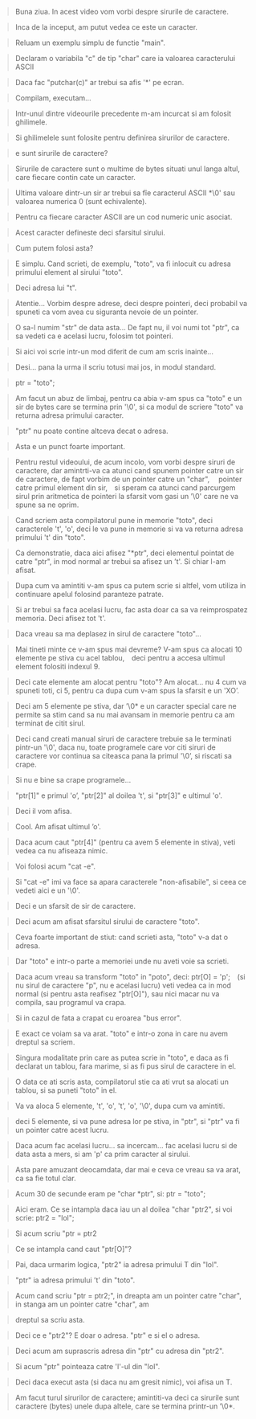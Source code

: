 > Buna ziua. In acest video vom vorbi despre sirurile de caractere. 

> Inca de la inceput, am putut vedea ce este un caracter. 

> Reluam un exemplu simplu de functie "main". 

> Declaram o variabila "c" de tip "char" care ia valoarea caracterului ASCII 

> Daca fac "putchar(c)" ar trebui sa afis '*' pe ecran. 

> Compilam, executam... 

> Intr-unul dintre videourile precedente m-am incurcat si am folosit ghilimele. 

> Si ghilimelele sunt folosite pentru definirea sirurilor de caractere. 

> e sunt sirurile de caractere? 

> Sirurile de caractere sunt o multime de bytes situati unul langa altul, care fiecare contin cate un caracter. 

> Ultima valoare dintr-un sir ar trebui sa fîe caracterul ASCII *\0' sau valoarea numerica 0 (sunt echivalente). 

> Pentru ca fiecare caracter ASCII are un cod numeric unic asociat. 

> Acest caracter defineste deci sfarsitul sirului. 

> Cum putem folosi asta? 

> E simplu. Cand scrieti, de exemplu, "toto", va fi inlocuit cu adresa primului element al sirului "toto". 

> Deci adresa lui "t". 

> Atentie... Vorbim despre adrese, deci despre pointeri, deci probabil va spuneti ca vom avea cu siguranta nevoie de un pointer. 

> O sa-l numim "str" de data asta... De fapt nu, il voi numi tot "ptr", ca sa vedeti ca e acelasi lucru, folosim tot pointeri. 

> Si aici voi scrie intr-un mod diferit de cum am scris inainte... 

> Desi... pana la urma il scriu totusi mai jos, in modul standard. 

> ptr = "toto"; 

> Am facut un abuz de limbaj, pentru ca abia v-am spus ca "toto" e un sir de bytes care se termina prin '\0', si ca modul de scriere "toto" va returna adresa primului caracter. 

> "ptr" nu poate contine altceva decat o adresa. 

> Asta e un punct foarte important. 

> Pentru restul videoului, de acum incolo, vom vorbi despre siruri de caractere, dar amintrti-va ca atunci cand spunem pointer catre un sir de caractere, de fapt vorbim de un pointer catre un "char",  pointer catre primul element din sir, si speram ca atunci cand parcurgem sirul prin aritmetica de pointeri la sfarsit vom gasi un ’\0' care ne va spune sa ne oprim. 

> Cand scriem asta compilatorul pune in memorie "toto", deci caracterele 't', 'o', deci le va pune in memorie si va va returna adresa primului 't' din "toto". 

> Ca demonstratie, daca aici afisez "*ptr", deci elementul pointat de catre "ptr", in mod normal ar trebui sa afisez un ’t'. Si chiar l-am afisat. 

> Dupa cum va amintiti v-am spus ca putem scrie si altfel, vom utiliza in continuare apelul folosind paranteze patrate. 

> Si ar trebui sa faca acelasi lucru, fac asta doar ca sa va reimprospatez memoria. Deci afisez tot 't'. 

> Daca vreau sa ma deplasez in sirul de caractere "toto"... 

> Mai tineti minte ce v-am spus mai devreme? V-am spus ca alocati 10 elemente pe stiva cu acel tablou, deci pentru a accesa ultimul element folositi indexul 9. 

> Deci cate elemente am alocat pentru "toto"? Am alocat... nu 4 cum va spuneti toti, ci 5, pentru ca dupa cum v-am spus la sfarsit e un 'XO’. 

> Deci am 5 elemente pe stiva, dar ’\0* e un caracter special care ne permite sa stim cand sa nu mai avansam in memorie pentru ca am terminat de citit sirul. 

> Deci cand creati manual siruri de caractere trebuie sa le terminati pintr-un '\0', daca nu, toate programele care vor citi siruri de caractere vor continua sa citeasca pana la primul '\0’, si riscati sa crape. 

> Si nu e bine sa crape programele... 

> "ptr[1]" e primul 'o’, "ptr[2]" al doilea 't', si "ptr[3]" e ultimul 'o'. 

> Deci il vom afisa. 

> Cool. Am afisat ultimul ’o'. 

> Daca acum caut "ptr[4]" (pentru ca avem 5 elemente in stiva), veti vedea ca nu afiseaza nimic. 

> Voi folosi acum "cat -e". 

> Si "cat -e" imi va face sa apara caracterele "non-afisabile", si ceea ce vedeti aici e un '\0'. 

> Deci e un sfarsit de sir de caractere. 

> Deci acum am afisat sfarsitul sirului de caractere "toto". 

> Ceva foarte important de stiut: cand scrieti asta, "toto" v-a dat o adresa. 

> Dar "toto" e intr-o parte a memoriei unde nu aveti voie sa scrieti. 

> Daca acum vreau sa transform "toto" in "poto", deci: ptr[O] = 'p'; (si nu sirul de caractere "p", nu e acelasi lucru) veti vedea ca in mod normal (si pentru asta reafisez "ptr[O]"), sau nici macar nu va compila,  sau programul va crapa. 

> Si in cazul de fata a crapat cu eroarea "bus error". 

> E exact ce voiam sa va arat. "toto" e intr-o zona in care nu avem dreptul sa scriem. 

> Singura modalitate prin care as putea scrie in "toto", e daca as fi declarat un tablou, fara marime, si as fi pus sirul de caractere in el. 

> O data ce ati scris asta, compilatorul stie ca ati vrut sa alocati un tablou, si sa puneti "toto" in el. 

> Va va aloca 5 elemente, 't', 'o', 't', 'o', '\0', dupa cum va amintiti. 

> deci 5 elemente, si va pune adresa lor pe stiva, in "ptr", si "ptr" va fi un pointer catre acest lucru. 

> Daca acum fac acelasi lucru... sa incercam... fac acelasi lucru si de data asta a mers, si am 'p' ca prim caracter al sirului. 

> Asta pare amuzant deocamdata, dar mai e ceva ce vreau sa va arat, ca sa fie totul clar. 

> Acum 30 de secunde eram pe "char *ptr", si: ptr = "toto"; 

> Aici eram. Ce se intampla daca iau un al doilea "char "ptr2", si voi scrie: ptr2 = "lol"; 

> Si acum scriu "ptr = ptr2 

> Ce se intampla cand caut "ptr[O]"? 

> Pai, daca urmarim logica, "ptr2" ia adresa primului T din "lol". 

> "ptr" ia adresa primului ’t’ din "toto". 

> Acum cand scriu "ptr = ptr2;", in dreapta am un pointer catre "char", in stanga am un pointer catre "char", am

> dreptul sa scriu asta. 

> Deci ce e "ptr2"? E doar o adresa. "ptr" e si el o adresa. 

> Deci acum am suprascris adresa din "ptr" cu adresa din "ptr2". 

> Si acum "ptr" pointeaza catre 'l'-ul din "lol". 

> Deci daca execut asta (si daca nu am gresit nimic), voi afisa un T. 

> Am facut turul sirurilor de caractere; amintiti-va deci ca sirurile sunt caractere (bytes) unele dupa altele, care se termina printr-un ’\0*. 
